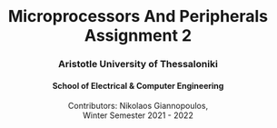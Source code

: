 <br />
<div align="center">
  <h1 align="center">Microprocessors And Peripherals Assignment 2</h1>
  <h3 align="center">Aristotle University of Thessaloniki</h3>
  <h4 align="center">School of Electrical & Computer Engineering</h4>
  <p align="center">
    Contributors: Nikolaos Giannopoulos, <??>
    <br />
    Winter Semester 2021 - 2022
    <br />
    <br />
  </p>
</div>
<br />

